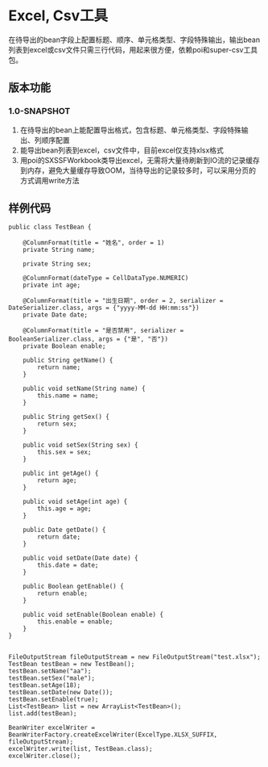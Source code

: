 # Excel, Csv工具
在待导出的bean字段上配置标题、顺序、单元格类型、字段特殊输出，输出bean列表到excel或csv文件只需三行代码，用起来很方便，依赖poi和super-csv工具包。

## 版本功能
### 1.0-SNAPSHOT
1. 在待导出的bean上能配置导出格式，包含标题、单元格类型、字段特殊输出、列顺序配置
2. 能导出bean列表到excel，csv文件中，目前excel仅支持xlsx格式
3. 用poi的SXSSFWorkbook类导出excel，无需将大量待刷新到IO流的记录缓存到内存，避免大量缓存导致OOM，当待导出的记录较多时，可以采用分页的方式调用write方法

## 样例代码
```
public class TestBean {

    @ColumnFormat(title = "姓名", order = 1)
    private String name;

    private String sex;

    @ColumnFormat(dateType = CellDataType.NUMERIC)
    private int age;

    @ColumnFormat(title = "出生日期", order = 2, serializer = DateSerializer.class, args = {"yyyy-MM-dd HH:mm:ss"})
    private Date date;

    @ColumnFormat(title = "是否禁用", serializer = BooleanSerializer.class, args = {"是", "否"})
    private Boolean enable;

    public String getName() {
        return name;
    }

    public void setName(String name) {
        this.name = name;
    }

    public String getSex() {
        return sex;
    }

    public void setSex(String sex) {
        this.sex = sex;
    }

    public int getAge() {
        return age;
    }

    public void setAge(int age) {
        this.age = age;
    }

    public Date getDate() {
        return date;
    }

    public void setDate(Date date) {
        this.date = date;
    }

    public Boolean getEnable() {
        return enable;
    }

    public void setEnable(Boolean enable) {
        this.enable = enable;
    }
}


FileOutputStream fileOutputStream = new FileOutputStream("test.xlsx");
TestBean testBean = new TestBean();
testBean.setName("aa");
testBean.setSex("male");
testBean.setAge(18);
testBean.setDate(new Date());
testBean.setEnable(true);
List<TestBean> list = new ArrayList<TestBean>();
list.add(testBean);

BeanWriter excelWriter = BeanWriterFactory.createExcelWriter(ExcelType.XLSX_SUFFIX, fileOutputStream);
excelWriter.write(list, TestBean.class);
excelWriter.close();

```